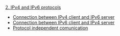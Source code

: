 
[2. IPv4 and IPv6 protocols](https://github.com/lukaszgrudnik/miniature-dollop/tree/main/3.%20IPv4%20and%20IPv6%20protocols)
  - [Connection between IPv4 client and IPv6 server](https://github.com/lukaszgrudnik/miniature-dollop/tree/main/2.%20IPv4%20and%20IPv6%20protocols/Connection%20between%20IPv4%20client%20and%20IPv6%20server)
  - [Connection between IPv6 client and IPv4 server](https://github.com/lukaszgrudnik/miniature-dollop/tree/main/2.%20IPv4%20and%20IPv6%20protocols/Connection%20between%20IPv6%20client%20and%20IPv4%20server)
  - [Protocol independent comunication](https://github.com/lukaszgrudnik/miniature-dollop/tree/main/2.%20IPv4%20and%20IPv6%20protocols/Protocol%20independent%20connection)
